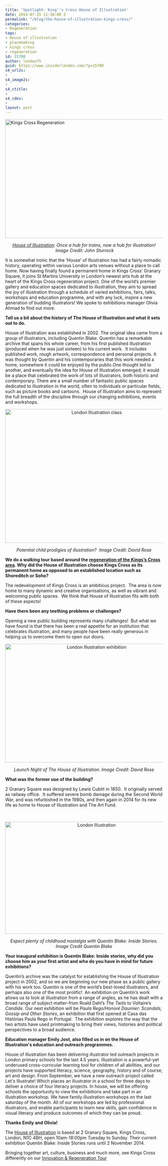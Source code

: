 ```yaml
---
title: 'Spotlight: King''s Cross House of Illustration'
date: 2014-07-25 11:30:00 Z
permalink: "/blog/the-house-of-illustration-kings-cross/"
categories:
- Regeneration
tags:
- House of illustration
- placemaking
- kings cross
- regeneration
id: 15700
author: london75
guid: https://www.insiderlondon.com/?p=15700
s4_url2s:
- 
s4_image2s:
- 
s4_ctitle:
- 
s4_cdes:
- 
layout: post
---
```


[](/wp-content/uploads/2014/07/P_KXC_K1_DEV_001_N711.jpg) [<img class="aligncenter wp-image-15703 size-full" src="/wp-content/uploads/2014/07/P_KXC_K1_DEV_001_N71-e1406188693706.jpg" alt="Kings Cross Regeneration" width="569" height="379" />](/wp-content/uploads/2014/07/P_KXC_K1_DEV_001_N71.jpg)

<p style="text-align: center;">
  <em><a href="http://www.houseofillustration.org.uk/" target="_blank">House of Illustration</a>: Once a hub for trains, now a hub for illustration!  Image Credit: John Sturrock</em>
</p>

It is somewhat ironic that the ‘House’ of Illustration has had a fairly nomadic history, operating within various London arts venues without a place to call home. Now having finally found a permanent home in Kings Cross’ Granary Square, it joins St Martins University in London’s newest arts hub at the heart of the Kings Cross regeneration project. One of the world’s premier gallery and education spaces dedicated to illustration, they aim to spread the joy of illustration through a schedule of varied exhibitions, fairs, talks, workshops and education programme, and with any luck, inspire a new generation of budding illustrators! We spoke to exhibitions manager Olivia Ahmad to find out more.

**Tell us a bit about the history of The House of Illustration and what it sets out to do.**

House of Illustration was established in 2002. The original idea came from a group of illustrators, including Quentin Blake. Quentin has a remarkable archive that spans his whole career, from his first published illustration (produced when he was just sixteen) to his current work.  It includes published work, rough artwork, correspondence and personal projects. It was thought by Quentin and his contemporaries that this work needed a home, somewhere it could be enjoyed by the public.One thought led to another, and eventually the idea for House of Illustration emerged; it would be a place that celebrated the work of lots of illustrators, both historic and contemporary. There are a small number of fantastic public spaces dedicated to illustration in the world, often to individuals or particular fields, such as picture books and cartoons.  House of Illustration aims to represent the full breadth of the discipline through our changing exhibitions, events and workshops.

<p style="text-align: center;">
  <a href="/wp-content/uploads/2014/07/family-workshop.jpg"><img class="alignnone wp-image-15706 size-full" src="/wp-content/uploads/2014/07/family-workshop-e1406188872493.jpg" alt="London Illustration class" width="569" height="427" /></a>
</p>

<p style="text-align: center;">
  <em>Potential child prodigies of illustration?  Image Credit: David Rose</em>
</p>

**We do a walking tour based around the <a href="/blog/kings-cross-innovation-tour/" target="_blank">regeneration of the Kings’s Cross area</a>. Why did the House of Illustration choose Kings Cross as its permanent home as opposed to an established location such as Shoreditch or Soho?**

The redevelopment of Kings Cross is an ambitious project.  The area is now home to many dynamic and creative organisations, as well as vibrant and welcoming public spaces.  We think that House of Illustration fits with both of these aspects!

**Have there been any teething problems or challenges?**

Opening a new public building represents many challenges!  But what we have found is that there has been a real appetite for an institution that celebrates illustration, and many people have been really generous in helping us to overcome them to open our doors.

<p style="text-align: center;">
  <a href="/wp-content/uploads/2014/07/HseOfIllustrationLaunch028.jpg"><img class="alignnone wp-image-15705" src="/wp-content/uploads/2014/07/HseOfIllustrationLaunch028-300x199.jpg" alt="London Illustration exhibition" width="569" height="379" /></a>
</p>

<p style="text-align: center;">
  <em>Launch Night of The House of Illustration. Image Credit: David Rose</em>
</p>

**What was the former use of the building?**

2 Granary Square was designed by Lewis Cubitt in 1850.  It originally served as railway office.  It suffered severe bomb damage during the Second World War, and was refurbished in the 1980s, and then again in 2014 for its new life as home to House of Illustration and The Art Fund.

&nbsp;

<p style="text-align: center;">
  <a href="/wp-content/uploads/2014/07/InsideStories.jpg"><img class="alignnone wp-image-15812 size-full" src="/wp-content/uploads/2014/07/InsideStories-e1406302158399.jpg" alt="London Illustration" width="569" height="358" /></a>
</p>

<p style="text-align: center;">
  <em>Expect plenty of childhood nostalgia with Quentin Blake: Inside Stories. Image Credit Quentin Blake</em>
</p>

**Your inaugural exhibition is Quentin Blake: Inside stories, why did you choose him as your first artist and who do you have in mind for future exhibitions?**

Quentin’s archive was the catalyst for establishing the House of Illustration project in 2002, and so we are beginning our new phase as a public gallery with his work too. Quentin is one of the world’s best-loved illustrators, and perhaps also one of the most prolific!  An exhibition on Quentin’s work allows us to look at illustration from a range of angles, as he has dealt with a broad range of subject matter-from Roald Dahl’s _The Twits_ to Voltaire’s _Candide_. Our next exhibition will be _Paula Rego/Honoré Daumier: Scandals, Gossip and Other Stories_, an exhibition that first opened at Casa das Histórias Paula Rego in Portugal.  The exhibition explores the way that the two artists have used printmaking to bring their views, histories and political perspectives to a broad audience.

**Education manager Emily Jost, also filled us in on the House of Illustration's education and outreach programmes.**

House of Illustration has been delivering illustrator led outreach projects in London primary schools for the last 4.5 years. Illustration is a powerful-yet underused cross-curricular learning tool for children of all abilities, and our projects have supported literacy, science, geography, history and of course, art and design. From September, we have a new outreach project called Let's Illustrate! Which places an illustrator in a school for three days to deliver a choice of four literacy projects. In house, we will be offering schools the opportunity to view the exhibitions and take part in an illustration workshop. We have family illustration workshops on the last saturday of the month. All of our workshops are led by professional illustrators, and enable participants to learn new skills, gain confidence in visual literacy and produce outcomes of which they can be proud.

**Thanks Emily and Olivia!**

The [House of Illustration](http://www.houseofillustration.org.uk/) is based at 2 Granary Square, Kings Cross, London, N1C 4BH, open 10am-18:00pm Tuesday to Sunday. Their current exhibition Quentin Blake: Inside Stories runs until 2 November 2014.

Bringing together art, culture, business and much more, see Kings Cross differently on our [Innovation & Regeneration Tour](/london/educational-tours/kings-cross-regeneration/#kings-cross-innovation-and-regeneration)
